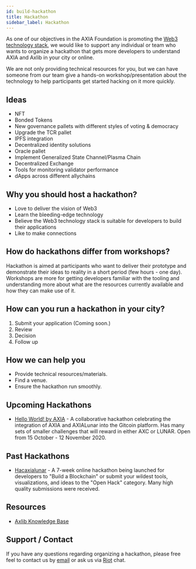 ```yaml
---
id: build-hackathon
title: Hackathon
sidebar_label: Hackathon
---
```


As one of our objectives in the AXIA Foundation is promoting the [Web3 technology stack](http://wiki.AXIA.org/en/latest/tech_stack/tech_stack_overview/), we would like to support any individual or team who wants to organize a hackathon that gets more developers to understand AXIA and Axlib in your city or online.

We are not only providing technical resources for you, but we can have someone from our team give a hands-on workshop/presentation about the technology to help participants get started hacking on it more quickly.

## Ideas

- NFT
- Bonded Tokens
- New governance pallets with different styles of voting & democracy
- Upgrade the TCR pallet
- IPFS integration
- Decentralized identity solutions
- Oracle pallet
- Implement Generalized State Channel/Plasma Chain
- Decentralized Exchange
- Tools for monitoring validator performance
- dApps across different allychains

## Why you should host a hackathon?

- Love to deliver the vision of Web3
- Learn the bleeding-edge technology
- Believe the Web3 technology stack is suitable for developers to build their applications
- Like to make connections

## How do hackathons differ from workshops?

Hackathon is aimed at participants who want to deliver their prototype and demonstrate their ideas to reality in a short period (few hours - one day). Workshops are more for getting developers familiar with the tooling and understanding more about what are the resources currently available and how they can make use of it.

## How can you run a hackathon in your city?

1. Submit your application (Coming soon.)
2. Review
3. Decision
4. Follow up

## How we can help you

- Provide technical resources/materials.
- Find a venue.
- Ensure the hackathon run smoothly.

## Upcoming Hackathons

- [Hello World! by AXIA](https://gitcoin.co/hackathon/AXIA/onboard) - A collaborative hackathon celebrating the integration of AXIA and AXIALunar into the Gitcoin platform. Has many sets of smaller challenges that will reward in either AXC or LUNAR. Open from 15 October - 12 November 2020.

## Past Hackathons

- [Hacaxialunar](https://hacaxialunar.devpost.com/) - A 7-week online hackathon being launched for developers to "Build a Blockchain" or submit your wildest tools, visualizations, and ideas to the "Open Hack" category. Many high quality submissions were received.

## Resources

- [Axlib Knowledge Base](https://axlib.dev/docs/en/)

## Support / Contact

If you have any questions regarding organizing a hackathon, please free feel to contact us by [email](mailto:events@AXIA.org) or ask us via [Riot](https://riot.im/app/#/room/#AXIA-watercooler:matrix.org) chat.
